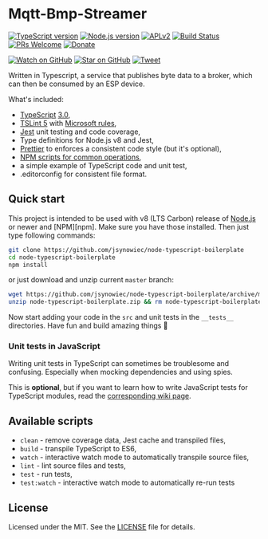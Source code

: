 # Mqtt-Bmp-Streamer
[![TypeScript version][ts-badge]][typescript-30]
[![Node.js version][nodejs-badge]][nodejs]
[![APLv2][license-badge]][LICENSE]
[![Build Status][travis-badge]][travis-ci]
[![PRs Welcome][prs-badge]][prs]
[![Donate][donate-badge]][donate]

[![Watch on GitHub][github-watch-badge]][github-watch]
[![Star on GitHub][github-star-badge]][github-star]
[![Tweet][twitter-badge]][twitter]


Written in Typescript, a service that publishes byte data to a broker, which can then be consumed by an ESP device. 

What's included:

+ [TypeScript][typescript] [3.0][typescript-30],
+ [TSLint 5][tslint] with [Microsoft rules][tslint-microsoft-contrib],
+ [Jest][jest] unit testing and code coverage,
+ Type definitions for Node.js v8 and Jest,
+ [Prettier][prettier] to enforces a consistent code style (but it's optional),
+ [NPM scripts for common operations](#available-scripts),
+ a simple example of TypeScript code and unit test,
+ .editorconfig for consistent file format.

## Quick start

This project is intended to be used with v8 (LTS Carbon) release of [Node.js][nodejs] or newer and [NPM][npm]. Make sure you have those installed. Then just type following commands:

```sh
git clone https://github.com/jsynowiec/node-typescript-boilerplate
cd node-typescript-boilerplate
npm install
```

or just download and unzip current `master` branch:

```sh
wget https://github.com/jsynowiec/node-typescript-boilerplate/archive/master.zip -O node-typescript-boilerplate
unzip node-typescript-boilerplate.zip && rm node-typescript-boilerplate.zip
```

Now start adding your code in the `src` and unit tests in the `__tests__` directories. Have fun and build amazing things 🚀

### Unit tests in JavaScript

Writing unit tests in TypeScript can sometimes be troublesome and confusing. Especially when mocking dependencies and using spies.

This is **optional**, but if you want to learn how to write JavaScript tests for TypeScript modules, read the [corresponding wiki page][wiki-js-tests].

## Available scripts

+ `clean` - remove coverage data, Jest cache and transpiled files,
+ `build` - transpile TypeScript to ES6,
+ `watch` - interactive watch mode to automatically transpile source files,
+ `lint` - lint source files and tests,
+ `test` - run tests,
+ `test:watch` - interactive watch mode to automatically re-run tests


## License
Licensed under the MIT. See the [LICENSE](https://github.com/jokke009/Mqtt-Bmp-Streamer/blob/master/LICENSE) file for details.

[ts-badge]: https://img.shields.io/badge/TypeScript-3.0-blue.svg
[nodejs-badge]: https://img.shields.io/badge/Node.js->=%208.9-blue.svg
[nodejs]: https://nodejs.org/dist/latest-v8.x/docs/api/
[travis-badge]: https://travis-ci.org/jsynowiec/node-typescript-boilerplate.svg?branch=master
[travis-ci]: https://travis-ci.org/jsynowiec/node-typescript-boilerplate
[typescript]: https://www.typescriptlang.org/
[typescript-30]: https://www.typescriptlang.org/docs/handbook/release-notes/typescript-3-0.html
[license-badge]: https://img.shields.io/badge/license-APLv2-blue.svg
[license]: https://github.com/jsynowiec/node-typescript-boilerplate/blob/master/LICENSE
[prs-badge]: https://img.shields.io/badge/PRs-welcome-brightgreen.svg
[prs]: http://makeapullrequest.com
[donate-badge]: https://img.shields.io/badge/$-support-green.svg
[donate]: http://bit.ly/donate-js
[github-watch-badge]: https://img.shields.io/github/watchers/jsynowiec/node-typescript-boilerplate.svg?style=social
[github-watch]: https://github.com/jsynowiec/node-typescript-boilerplate/watchers
[github-star-badge]: https://img.shields.io/github/stars/jsynowiec/node-typescript-boilerplate.svg?style=social
[github-star]: https://github.com/jsynowiec/node-typescript-boilerplate/stargazers
[twitter]: https://twitter.com/intent/tweet?text=Check%20out%20this%20Node.js%20TypeScript%20boilerplate!%20https://github.com/jsynowiec/node-typescript-boilerplate%20%F0%9F%91%8D
[twitter-badge]: https://img.shields.io/twitter/url/https/jsynowiec/node-typescript-boilerplate.svg?style=social
[jest]: https://facebook.github.io/jest/
[tslint]: https://palantir.github.io/tslint/
[tslint-microsoft-contrib]: https://github.com/Microsoft/tslint-microsoft-contrib
[flow-boilerplate]: https://github.com/jsynowiec/node-flowtype-boilerplate
[wiki-js-tests]: https://github.com/jsynowiec/node-typescript-boilerplate/wiki/Unit-tests-in-plain-JavaScript
[prettier]: https://prettier.io